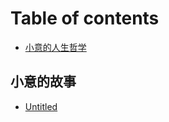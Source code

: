 # Table of contents

* [小意的人生哲学](README.md)

## 小意的故事

* [Untitled](xiao-yi-de-gu-shi/untitled.md)

